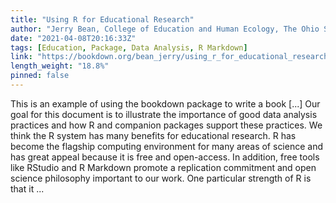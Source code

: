 ```yaml
---
title: "Using R for Educational Research"
author: "Jerry Bean, College of Education and Human Ecology, The Ohio State University"
date: "2021-04-08T20:16:33Z"
tags: [Education, Package, Data Analysis, R Markdown]
link: "https://bookdown.org/bean_jerry/using_r_for_educational_research/"
length_weight: "18.8%"
pinned: false
---
```


This is an example of using the bookdown package to write a book [...] Our goal for this document is to illustrate the importance of good data analysis practices and how R and companion packages support these practices. We think the R system has many benefits for educational research. R has become the flagship computing environment for many areas of science and has great appeal because it is free and open-access. In addition, free tools like RStudio and R Markdown promote a replication commitment and open science philosophy important to our work. One particular strength of R is that it ...
